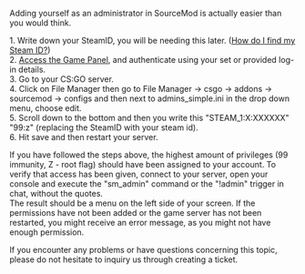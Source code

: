 Adding yourself as an administrator in SourceMod is actually easier than you would think.  
  
1\. Write down your SteamID, you will be needing this later. ([How do I find my Steam ID?](https://wiki.fragnet.net/pages/viewpage.action?pageId=66299))  
2. [Access the Game Panel](https://gamepanel.fragnet.net/Interface/Base/Login.aspx), and authenticate using your set or provided log-in details.  
3\. Go to your CS:GO server.  
4\. Click on File Manager then go to File Manager -> csgo -> addons -> sourcemod -> configs and then next to admins\_simple.ini in the drop down menu, choose edit.  
5\. Scroll down to the bottom and then you write this "STEAM\_1:X:XXXXXX" "99:z" (replacing the SteamID with your steam id).  
6\. Hit save and then restart your server.  
  
If you have followed the steps above, the highest amount of privileges (99 immunity, Z - root flag) should have been assigned to your account. To verify that access has been given, connect to your server, open your console and execute the "sm\_admin" command or the "!admin" trigger in chat, without the quotes.  
The result should be a menu on the left side of your screen. If the permissions have not been added or the game server has not been restarted, you might receive an error message, as you might not have enough permission.  
  
If you encounter any problems or have questions concerning this topic, please do not hesitate to inquiry us through creating a ticket.